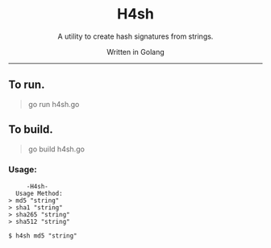<h1 align="center">H4sh</h1>
<p align="center">A utility to create hash signatures from strings.</p>
<p align="center">Written in Golang</p>

---

## To run.
> go run h4sh.go
## To build.
> go build h4sh.go

### Usage:
``` 
     -H4sh-
  Usage Method:
> md5 "string"
> sha1 "string"
> sha265 "string"
> sha512 "string"
```
`$ h4sh md5 "string"`
